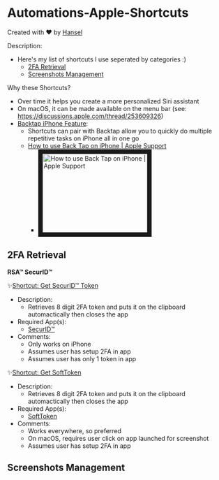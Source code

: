 # Automations-Apple-Shortcuts

Created with ❤️ by [Hansel](hansel.run)

Description:
- Here's my list of shortcuts I use seperated by categories :)
  - [2FA Retrieval](README.md#2fa-retrieval)
  - [Screenshots Management](README.md#screenshots-management)

Why these Shortcuts?
- Over time it helps you create a more personalized Siri assistant
- On macOS, it can be made available on the menu bar (see: https://discussions.apple.com/thread/253609326)
- [Backtap iPhone Feature](https://support.apple.com/en-gb/HT211781): 
  - Shortcuts can pair with Backtap allow you to quickly do multiple repetitive tasks on iPhone all in one go
  - [How to use Back Tap on iPhone | Apple Support](https://www.youtube.com/watch?v=IMbd0dTvr0I) 
    - <a href="http://www.youtube.com/watch?feature=player_embedded&v=IMbd0dTvr0I
" target="_blank"><img src="http://img.youtube.com/vi/IMbd0dTvr0I/0.jpg" 
alt="How to use Back Tap on iPhone | Apple Support" width="240" height="180" border="10" /></a>


## 2FA Retrieval

**RSA™ SecurID™**

✨[Shortcut: Get SecurID™ Token](https://www.icloud.com/shortcuts/8a8df52d0e934ee4bd6a30270dca4579)
- Description:
  - Retrieves 8 digit 2FA token and puts it on the clipboard automactically then closes the app
- Required App(s):
  - [SecurID™](https://apps.apple.com/us/app/securid/id318038618)
- Comments:
  - Only works on iPhone
  - Assumes user has setup 2FA in app
  - Assumes user has only 1 token in app

✨[Shortcut: Get SoftToken](https://www.icloud.com/shortcuts/c1e21a55fcf84f6fa87aa8604ba4b9c1)
- Description:
  - Retrieves 8 digit 2FA token and puts it on the clipboard automactically then closes the app
- Required App(s): 
  - [SoftToken](https://apps.apple.com/us/app/softtoken/id1556128361)
- Comments:
  - Works everywhere, so preferred
  - On macOS, requires user click on app launched for screenshot
  - Assumes user has setup 2FA in app

## Screenshots Management
